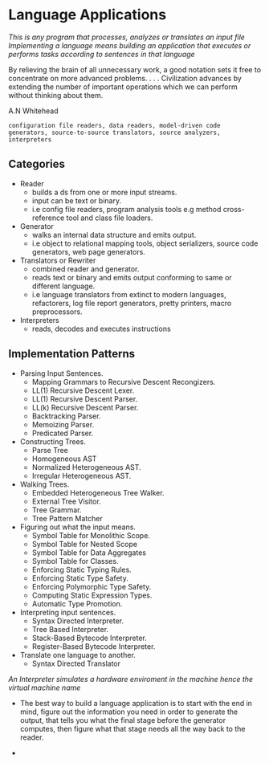 # Language Applications

*This is any program that processes, analyzes or translates an input file*
*Implementing a language means building an application that executes or performs tasks according to sentences in that language*

By relieving the brain of all unnecessary work, a good notation sets it free to concentrate on 
more advanced problems. . . . Civilization advances by extending the number of important operations 
which we can perform without thinking about them.

A.N Whitehead

`configuration file readers, data readers, model-driven code generators, source-to-source translators, source analyzers, interpreters`

## Categories

- Reader
  - builds a ds from one or more input streams.
  - input can be text or binary.
  - i.e config file readers, program analysis tools e.g method cross-reference tool and class file loaders.
- Generator
  - walks an internal data structure and emits output.
  - i.e object to relational mapping tools, object serializers, source code generators, web page generators.
- Translators or Rewriter
  - combined reader and generator.
  - reads text or binary and emits output conforming to same or different language.
  - i.e language translators from extinct to modern languages, refactorers, log file report generators, pretty printers, macro preprocessors. 
- Interpreters
  - reads, decodes and executes instructions

## Implementation Patterns

- Parsing Input Sentences.
    - Mapping Grammars to Recursive Descent Recongizers.
    - LL(1) Recursive Descent Lexer.
    - LL(1) Recursive Descent Parser.
    - LL(k) Recursive Descent Parser.
    - Backtracking Parser.
    - Memoizing Parser.
    - Predicated Parser.
- Constructing Trees.
    - Parse Tree
    - Homogeneous AST
    - Normalized Heterogeneous AST.
    - Irregular Heterogeneous AST.
- Walking Trees.
    - Embedded Heterogeneous Tree Walker.
    - External Tree Visitor.
    - Tree Grammar.
    - Tree Pattern Matcher
- Figuring out what the input means.
    - Symbol Table for Monolithic Scope.
    - Symbol Table for Nested Scope
    - Symbol Table for Data Aggregates
    - Symbol Table for Classes.
    - Enforcing Static Typing Rules.
    - Enforcing Static Type Safety.
    - Enforcing Polymorphic Type Safety.
    - Computing Static Expression Types.
    - Automatic Type Promotion.
- Interpreting input sentences.
    - Syntax Directed Interpreter.
    - Tree Based Interpreter.
    - Stack-Based Bytecode Interpreter.
    - Register-Based Bytecode Interpreter.
- Translate one language to another.
    - Syntax Directed Translator

*An Interpreter simulates a hardware enviroment in the machine hence the virtual machine name*

- The best way to build a language application is to start with the end in mind, figure out the information you need in order to generate the output, that tells you what the final stage before the generator computes, then figure what that stage needs all the way back to the reader.

- 
